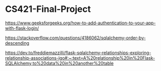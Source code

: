 # CS421-Final-Project

https://www.geeksforgeeks.org/how-to-add-authentication-to-your-app-with-flask-login/

https://stackoverflow.com/questions/4186062/sqlalchemy-order-by-descending

https://dev.to/freddiemazzilli/flask-sqlalchemy-relationships-exploring-relationship-associations-igo#:~:text=A%20relationship%20in%20Flask-SQLAlchemy,to%20data%20in%20another%20table
